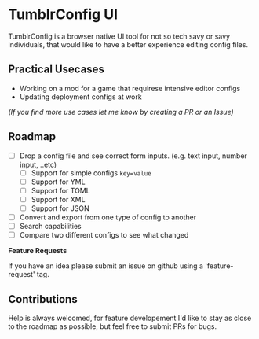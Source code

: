 # TumblrConfig UI

TumblrConfig is a browser native UI tool for not so tech savy or savy individuals, that would like to have a better experience editing config files.

## Practical Usecases

- Working on a mod for a game that requirese intensive editor configs
- Updating deployment configs at work

*(If you find more use cases let me know by creating a PR or an Issue)*

## Roadmap

- [ ] Drop a config file and see correct form inputs. (e.g. text input, number input, ..etc)
  - [ ] Support for simple configs `key=value`
  - [ ] Support for YML
  - [ ] Support for TOML
  - [ ] Support for XML
  - [ ] Support for JSON
- [ ] Convert and export from one type of config to another
- [ ] Search capabilities
- [ ] Compare two different configs to see what changed

__Feature Requests__

If you have an idea please submit an issue on github using a 'feature-request' tag.

## Contributions

Help is always welcomed, for feature developement I'd like to stay as close to the roadmap as possible, but feel free to submit PRs for bugs.


